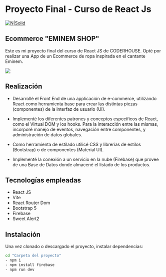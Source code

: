 # Proyecto Final - Curso de React Js

[![N|Solid](https://scontent.fepa10-1.fna.fbcdn.net/v/t39.30808-6/291875689_438993258236318_4139593140201469681_n.png?_nc_cat=107&ccb=1-7&_nc_sid=5f2048&_nc_ohc=ivGcDPFqS8AQ7kNvgFOoHp3&_nc_ht=scontent.fepa10-1.fna&oh=00_AfCEg7VGmnFVwbokVkel4XsgXHvFObQSVB52w5HLiS-rYw&oe=66331660)](https://es.react.dev/)

## Ecommerce "EMINEM SHOP"
Este es mi proyecto final del curso de React JS de CODERHOUSE. 
Opté por realizar una App de un Ecommerce de ropa inspirada en el cantante Eminem.

![](https://raw.githubusercontent.com/nicoprado7/ProyectoFinal--Prado/main/src/Ecommerce%20eminem%20REACT.png)

## Realización

- Desarrollé el Front End de una applicación de e-commerce, utilizando React como herramienta base para crear las distintas piezas (componentes) de la interfaz de usuario (UI).

- Implementé los diferentes patrones y conceptos específicos de React, como el Virtual DOM y los hooks. Para la interacción entre las mismas, incorporé manejo de eventos, navegación entre componentes, y administración de datos globales.

- Como herramienta de estilado utilicé CSS y librerías de estilos (Bootstrap) o de componentes (Material UI).

- Implementé la conexión a un servicio en la nube (Firebase) que provee de una Base de Datos donde almacené el listado de los productos.

## Tecnologías empleadas
- React JS
- Vite
- React Router Dom
- Bootstrap 5
- Firebase
- Sweet Alert2

## Instalación
Una vez clonado o descargado el proyecto, instalar dependencias:

```sh
cd "Carpeta del proyecto"
- npm i
- npm install firebase
- npm run dev
```
